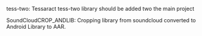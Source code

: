 tess-two:
	Tessaract tess-two library should be added two the main project
	
SoundCloudCROP_ANDLIB:
	Cropping library from soundcloud converted to Android Library to AAR.